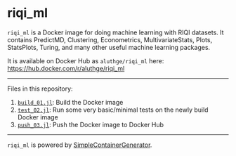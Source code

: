 # riqi_ml

`riqi_ml` is a Docker image for doing machine learning with RIQI datasets. It contains PredictMD, Clustering, Econometrics, MultivariateStats, Plots, StatsPlots, Turing, and many other useful machine learning packages.

It is available on Docker Hub as `aluthge/riqi_ml` here: https://hub.docker.com/r/aluthge/riqi_ml

---

Files in this repository:
1. [`build_01.jl`](build_01.jl): Build the Docker image
2. [`test_02.jl`](test_02.jl): Run some very basic/minimal tests on the newly build Docker image
3. [`push_03.jl`](push_03.jl): Push the Docker image to Docker Hub

---

`riqi_ml` is powered by [SimpleContainerGenerator](https://github.com/bcbi/SimpleContainerGenerator.jl).
